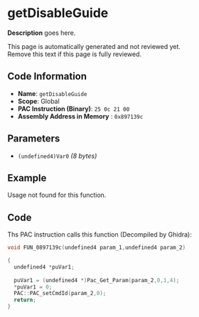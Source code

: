 # getDisableGuide

**Description** goes here.

This page is automatically generated and not reviewed yet.<br>Remove this text if this page is fully reviewed.

## Code Information

- **Name**: `getDisableGuide`
- **Scope**: Global
- **PAC Instruction (Binary)**: `25 0c 21 00`
- **Assembly Address in Memory** : `0x897139c`

## Parameters

- `(undefined4)Var0` *(8 bytes)*

## Example

Usage not found for this function.

## Code

Ths PAC instruction calls this function (Decompiled by Ghidra):

```c
void FUN_0897139c(undefined4 param_1,undefined4 param_2)

{
  undefined4 *puVar1;
  
  puVar1 = (undefined4 *)Pac_Get_Param(param_2,0,1,4);
  *puVar1 = 0;
  PAC::PAC_setCmdId(param_2,0);
  return;
}
```

